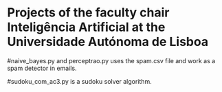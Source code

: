 # Projects of the faculty chair Inteligência Artificial at the Universidade Autónoma de Lisboa

#naive_bayes.py and perceptrao.py uses the spam.csv file and work as a spam detector in emails.

#sudoku_com_ac3.py is a sudoku solver algorithm.
